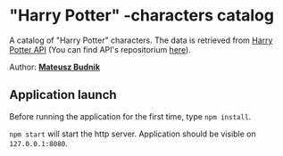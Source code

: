 # "Harry Potter" -characters catalog
A catalog of "Harry Potter" characters. The data is retrieved from [Harry Potter API](https://hp-api.herokuapp.com/) (You can find API's repositorium [here](https://github.com/KostaSav/hp-api)).

Author: [**Mateusz Budnik**](https://github.com/mateusz800)

## Application launch

Before running the application for the first time, type `npm install`.

`npm start` will start the http server. Application should be visible on `127.0.0.1:8080`.
